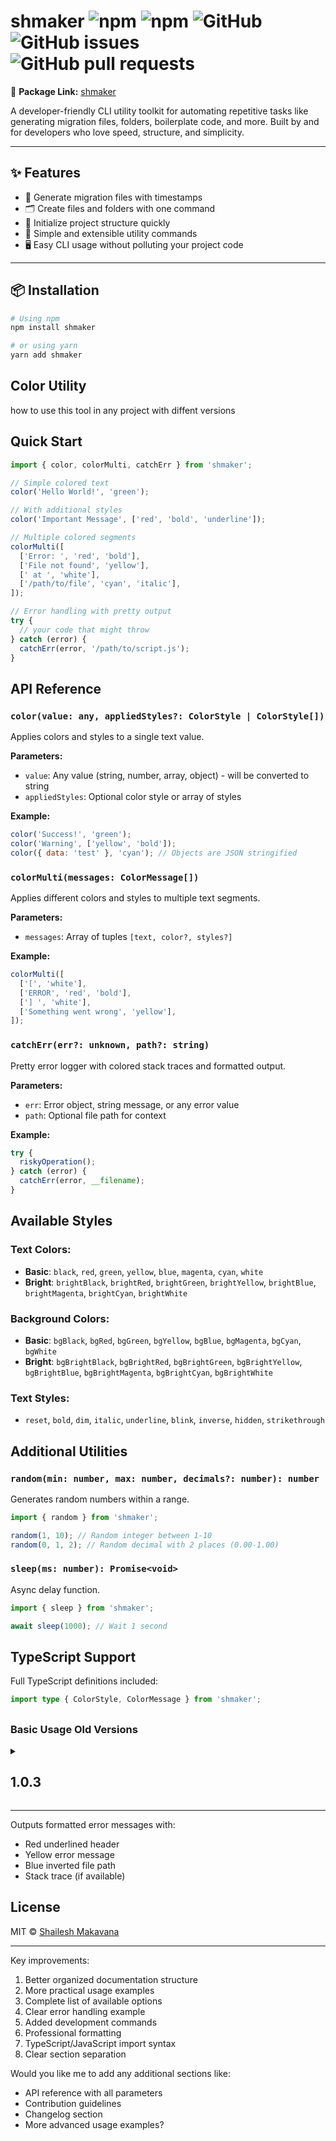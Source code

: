 # shmaker ![npm](https://img.shields.io/npm/v/shmaker) ![npm](https://img.shields.io/npm/dt/shmaker) ![GitHub](https://img.shields.io/github/license/shailesh-04/shmaker) ![GitHub issues](https://img.shields.io/github/issues/shailesh-04/shmaker) ![GitHub pull requests](https://img.shields.io/github/issues-pr/shailesh-04/shmaker)

🔗 **Package Link:** [shmaker](https://www.npmjs.com/package/shmaker)

A developer-friendly CLI utility toolkit for automating repetitive tasks like generating migration files, folders, boilerplate code, and more. Built by and for developers who love speed, structure, and simplicity.

---

## ✨ Features

- 📁 Generate migration files with timestamps
- 🗂️ Create files and folders with one command
- 🚀 Initialize project structure quickly
- 🧰 Simple and extensible utility commands
- 🖥️ Easy CLI usage without polluting your project code

---

## 📦 Installation

```bash
# Using npm
npm install shmaker

# or using yarn
yarn add shmaker

```

## Color Utility

how to use this tool in any project with diffent versions

## Quick Start

<!-- /====== 1.0.4 =========/ -->
<div>


```javascript
import { color, colorMulti, catchErr } from 'shmaker';

// Simple colored text
color('Hello World!', 'green');

// With additional styles
color('Important Message', ['red', 'bold', 'underline']);

// Multiple colored segments
colorMulti([
  ['Error: ', 'red', 'bold'],
  ['File not found', 'yellow'],
  [' at ', 'white'],
  ['/path/to/file', 'cyan', 'italic'],
]);

// Error handling with pretty output
try {
  // your code that might throw
} catch (error) {
  catchErr(error, '/path/to/script.js');
}
```

## API Reference

### `color(value: any, appliedStyles?: ColorStyle | ColorStyle[])`

Applies colors and styles to a single text value.

**Parameters:**

- `value`: Any value (string, number, array, object) - will be converted to string
- `appliedStyles`: Optional color style or array of styles

**Example:**

```javascript
color('Success!', 'green');
color('Warning', ['yellow', 'bold']);
color({ data: 'test' }, 'cyan'); // Objects are JSON stringified
```

### `colorMulti(messages: ColorMessage[])`

Applies different colors and styles to multiple text segments.

**Parameters:**

- `messages`: Array of tuples `[text, color?, styles?]`

**Example:**

```javascript
colorMulti([
  ['[', 'white'],
  ['ERROR', 'red', 'bold'],
  ['] ', 'white'],
  ['Something went wrong', 'yellow'],
]);
```

### `catchErr(err?: unknown, path?: string)`

Pretty error logger with colored stack traces and formatted output.

**Parameters:**

- `err`: Error object, string message, or any error value
- `path`: Optional file path for context

**Example:**

```javascript
try {
  riskyOperation();
} catch (error) {
  catchErr(error, __filename);
}
```

## Available Styles

### Text Colors:

- **Basic**: `black`, `red`, `green`, `yellow`, `blue`, `magenta`, `cyan`, `white`
- **Bright**: `brightBlack`, `brightRed`, `brightGreen`, `brightYellow`, `brightBlue`, `brightMagenta`, `brightCyan`, `brightWhite`

### Background Colors:

- **Basic**: `bgBlack`, `bgRed`, `bgGreen`, `bgYellow`, `bgBlue`, `bgMagenta`, `bgCyan`, `bgWhite`
- **Bright**: `bgBrightBlack`, `bgBrightRed`, `bgBrightGreen`, `bgBrightYellow`, `bgBrightBlue`, `bgBrightMagenta`, `bgBrightCyan`, `bgBrightWhite`

### Text Styles:

- `reset`, `bold`, `dim`, `italic`, `underline`, `blink`, `inverse`, `hidden`, `strikethrough`

## Additional Utilities

### `random(min: number, max: number, decimals?: number): number`

Generates random numbers within a range.

```javascript
import { random } from 'shmaker';

random(1, 10); // Random integer between 1-10
random(0, 1, 2); // Random decimal with 2 places (0.00-1.00)
```

### `sleep(ms: number): Promise<void>`

Async delay function.

```javascript
import { sleep } from 'shmaker';

await sleep(1000); // Wait 1 second
```

## TypeScript Support

Full TypeScript definitions included:

```typescript
import type { ColorStyle, ColorMessage } from 'shmaker';
```

## </div>

<!-- /====== 1.0.3 =========/ -->

### Basic Usage Old Versions

<details style="cursor:pointer;"><summary><h2>1.0.3</h2></summary><div>


```javascript
import { color } from 'shmaker';

// Simple colored text
color(['Hello World!', 'green']);

// With additional styles
color(['Important Message', 'red', ['bold', 'underline']]);
```

### Available Options

#### Text Colors:

- Basic: `black`, `red`, `green`, `yellow`, `blue`, `magenta`, `cyan`, `white`
- Bright: `brightBlack`, `brightRed`, `brightGreen`, `brightYellow`, `brightBlue`, `brightMagenta`, `brightCyan`, `brightWhite`

#### Background Colors:

- `bgBlack`, `bgRed`, `bgGreen`, `bgYellow`, `bgBlue`, `bgMagenta`, `bgCyan`, `bgWhite`
- Bright variants available (e.g., `bgBrightRed`)

#### Text Styles:

- `bold`, `dim`, `italic`, `underline`, `blink`, `inverse`, `hidden`, `strikethrough`

### Advanced Examples

```javascript
// Multiple styled segments
color(
  ['Error:', 'red', 'bold'],
  [' Something went wrong', 'yellow'],
  ['\nCode:', 'blue'],
  [' 404', 'white', 'inverse']
);

// Complex styling
color(
  ['Multi-style', 'magenta', ['bold', 'underline', 'blink']],
  [' with background', 'white', ['bgRed', 'dim']]
);
```

### Error Formatting

```javascript
import { catchErr } from 'shmaker';

try {
  // Your code that might throw errors
  throw new Error('Sample error message');
} catch (err) {
  catchErr(err, '/path/to/file.js');
}
```

</div></details>

---

Outputs formatted error messages with:

- Red underlined header
- Yellow error message
- Blue inverted file path
- Stack trace (if available)

## License

MIT © [Shailesh Makavana](https://github.com/shailesh-04)

---

Key improvements:

1. Better organized documentation structure
2. More practical usage examples
3. Complete list of available options
4. Clear error handling example
5. Added development commands
6. Professional formatting
7. TypeScript/JavaScript import syntax
8. Clear section separation

Would you like me to add any additional sections like:

- API reference with all parameters
- Contribution guidelines
- Changelog section
- More advanced usage examples?
